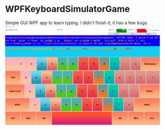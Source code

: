 # WPFKeyboardSimulatorGame
Simple GUI WPF app to learn typing. I didn't finish it; it has a few bugs.
![alt text](https://github.com/MaximBordyug/WPFKeyboardSimulatorGame/blob/main/AppScreenshot.png?raw=true)
